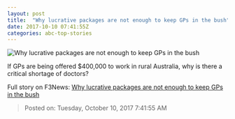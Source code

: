 ```yaml
---
layout: post
title:  "Why lucrative packages are not enough to keep GPs in the bush"
date: 2017-10-10 07:41:55Z
categories: abc-top-stories
---
```


![Why lucrative packages are not enough to keep GPs in the bush](http://www.abc.net.au/cm/rimage/9035918-1x1-large.jpg?v=3)

If GPs are being offered $400,000 to work in rural Australia, why is there a critical shortage of doctors?


Full story on F3News: [Why lucrative packages are not enough to keep GPs in the bush](http://www.f3nws.com/n/BakmGG)

> Posted on: Tuesday, October 10, 2017 7:41:55 AM
